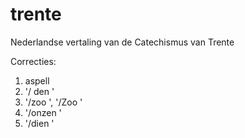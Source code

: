 # trente
Nederlandse vertaling van de Catechismus van Trente

Correcties:

1. aspell
2. '/ den '
3. '/zoo ', '/Zoo '
4. '/onzen '
5. '/dien '

